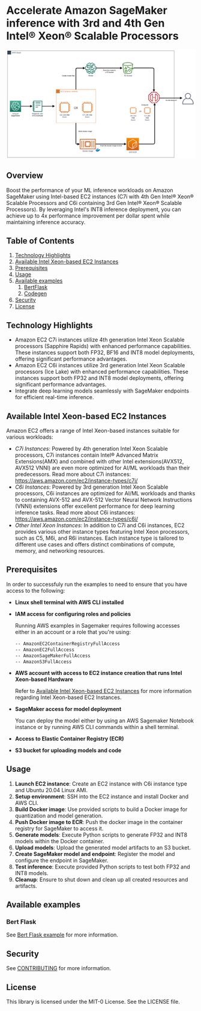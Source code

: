 
# Accelerate Amazon SageMaker inference with 3rd and 4th Gen Intel® Xeon® Scalable Processors

![Architecture](img/Sagemaker_intel_inference.png)

## Overview
Boost the performance of your ML inference workloads on Amazon SageMaker using Intel-based EC2 instances (C7i with 4th Gen Intel® Xeon® Scalable Processors and C6i containing 3rd Gen Intel® Xeon® Scalable Processors). By leveraging Intel's INT8 inference deployment, you can achieve up to 4x performance improvement per dollar spent while maintaining inference accuracy.

## Table of Contents
1. [Technology Highlights](#technology-highlights)
2. [Available Intel Xeon-based EC2 Instances](#available-intel-xeon-based-ec2-instances)
3. [Prerequisites](#prerequisites)
4. [Usage](#usage)
5. [Available examples](#available-examples)
    1. [BertFlask](#bert-flask)
    2. [Codegen](#codegen)
6. [Security](#security)
7. [License](#license)

## Technology Highlights
* Amazon EC2 C7i instances utilize 4th generation Intel Xeon Scalable processors (Sapphire Rapids) with enhanced performance capabilities. These instances support both FP32, BF16 and INT8 model deployments, offering significant performance advantages.
* Amazon EC2 C6i instances utilize 3rd generation Intel Xeon Scalable processors (Ice Lake) with enhanced performance capabilities. These instances support both FP32 and INT8 model deployments, offering significant performance advantages.
* Integrate deep learning models seamlessly with SageMaker endpoints for efficient real-time inference.

## Available Intel Xeon-based EC2 Instances
Amazon EC2 offers a range of Intel Xeon-based instances suitable for various workloads:

* *C7i Instances*: Powered by 4th generation Intel Xeon Scalable processors, C7i instances contain Intel® Advanced Matrix Extensions(AMX) and combined with other Intel extensions(AVX512, AVX512 VNNI) are even more optimized for AI/ML workloads than their predecessors. Read more about C7i instances: https://aws.amazon.com/ec2/instance-types/c7i/
* *C6i Instances*: Powered by 3rd generation Intel Xeon Scalable processors, C6i instances are optimized for AI/ML workloads and thanks to containing AVX-512 and AVX-512 Vector Neural Network Instructions (VNNI) extensions offer excellent performance for deep learning inference tasks. Read more about C6i instances: https://aws.amazon.com/ec2/instance-types/c6i/
* *Other Intel Xeon Instances*: In addition to C7i and C6i instances, EC2 provides various other instance types featuring Intel Xeon processors, such as C5, M6i, and R6i instances. Each instance type is tailored to different use cases and offers distinct combinations of compute, memory, and networking resources.

## Prerequisites
In order to successfuly run the examples to need to ensure that you have access to the following:

* **Linux shell terminal with AWS CLI installed**
* **IAM access for configuring roles and policies**

    Running AWS examples in Sagemaker requires following accesses either in an account or a role that you're using:
    ```
    -- AmazonEC2ContainerRegistryFullAccess
    -- AmazonEC2FullAccess
    -- AmazonSageMakerFullAccess
    -- AmazonS3FullAccess
    ```

* **AWS account with access to EC2 instance creation that runs Intel Xeon-based Hardware**

    Refer to [Available Intel Xeon-based EC2 Instances](#available-intel-xeon-based-ec2-instances) for more information regarding Intel Xeon-based EC2 Instances.

* **SageMaker access for model deployment**

    You can deploy the model either by using an AWS Sagemaker Notebook instance or by running AWS CLI commands within a shell terminal.

* **Access to Elastic Container Registry (ECR)**
* **S3 bucket for uploading models and code**

## Usage
1. **Launch EC2 instance**: Create an EC2 instance with C6i instance type and Ubuntu 20.04 Linux AMI.
2. **Setup environment**: SSH into the EC2 instance and install Docker and AWS CLI.
3. **Build Docker image**: Use provided scripts to build a Docker image for quantization and model generation.
4. **Push Docker image to ECR**: Push the docker image in the container registry for SageMaker to access it.
5. **Generate models**: Execute Python scripts to generate FP32 and INT8 models within the Docker container.
6. **Upload models**: Upload the generated model artifacts to an S3 bucket.
7. **Create SageMaker model and endpoint**: Register the model and configure the endpoint in SageMaker.
8. **Test inference**: Execute provided Python scripts to test both FP32 and INT8 models.
9. **Cleanup**: Ensure to shut down and clean up all created resources and artifacts.

## Available examples

### Bert Flask

See [Bert Flask example](bert_flask/README.md) for more information.

## Security

See [CONTRIBUTING](CONTRIBUTING.md#security-issue-notifications) for more information.

## License

This library is licensed under the MIT-0 License. See the LICENSE file.
